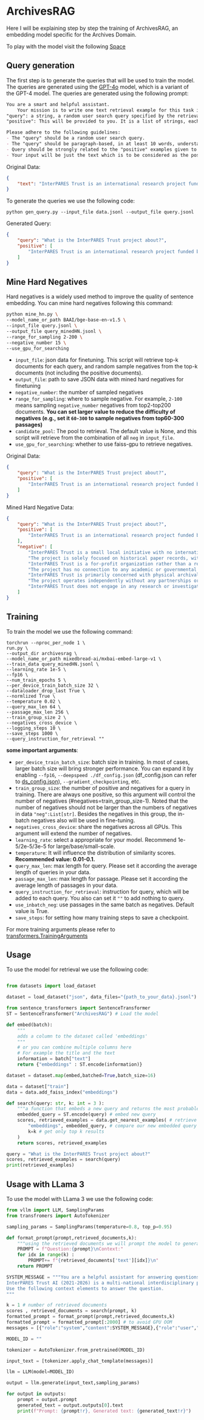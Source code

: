 # ArchivesRAG

Here I will be explaining step by step the training of ArchivesRAG, an embedding model specific for the Archives Domain.

To play with the model visit the following [Space](https://huggingface.co/spaces/gagan3012/ArchiveRAG)

## Query generation

The first step is to generate the queries that will be used to train the model. The queries are generated using the [GPT-4o](https://chatgpt.com/?model=gpt-4o) model, which is a variant of the GPT-4 model. The queries are generated using the following prompt:

```markdown
You are a smart and helpful assistant.
    Your mission is to write one text retrieval example for this task in JSON format. The JSON object must contain the following keys:
"query": a string, a random user search query specified by the retrieval task.
"positive": This will be provided to you. It is a list of strings, each representing a positive example of a document that should be retrieved by the search query.

Please adhere to the following guidelines:
- The "query" should be a random user search query.
- The "query" should be paragraph-based, in at least 10 words, understandable with some effort or ambiguity, and diverse in topic.
- Query should be strongly related to the "positive" examples given to you.
- Your input will be just the text which is to be considered as the positive examples.
```

Original Data: 
```json
{
    "text": "InterPARES Trust is an international research project funded by the Social Sciences and Humanities Research Council of Canada. The project is designed to investigate issues concerning digital records and data entrusted to the Internet. The project is a collaborative effort of researchers from many countries and disciplines. The project is designed to investigate issues concerning digital records and data entrusted to the Internet. The project is a collaborative effort of researchers from many countries and disciplines."
}
```

To generate the queries we use the following code:

```shell
python gen_query.py --input_file data.jsonl --output_file query.jsonl
```

Generated Query:
```json
{
    "query": "What is the InterPARES Trust project about?",
    "positive": [
        "InterPARES Trust is an international research project funded by the Social Sciences and Humanities Research Council of Canada."
    ]
}
```

## Mine Hard Negatives

Hard negatives is a widely used method to improve the quality of sentence embedding.
You can mine hard negatives following this command:

```bash
python mine_hn.py \
--model_name_or_path BAAI/bge-base-en-v1.5 \
--input_file query.jsonl \
--output_file query_minedHN.jsonl \
--range_for_sampling 2-200 \
--negative_number 15 \
--use_gpu_for_searching 
```

- `input_file`: json data for finetuning. This script will retrieve top-k documents for each query,
and random sample negatives from the top-k documents (not including the positive documents).
- `output_file`: path to save JSON data with mined hard negatives for finetuning
- `negative_number`: the number of sampled negatives
- `range_for_sampling`: where to sample negative. For example, `2-100` means sampling `negative_number` negatives from top2-top200 documents. **You can set larger value to reduce the difficulty of negatives (e.g., set it `60-300` to sample negatives from top60-300 passages)**
- `candidate_pool`: The pool to retrieval. The default value is None, and this script will retrieve from the combination of all `neg` in `input_file`.
- `use_gpu_for_searching`: whether to use faiss-gpu to retrieve negatives.

Original Data:
```json
{
    "query": "What is the InterPARES Trust project about?",
    "positive": [
        "InterPARES Trust is an international research project funded by the Social Sciences and Humanities Research Council of Canada."
    ]
}
```
Mined Hard Negative Data:
```json
{
    "query": "What is the InterPARES Trust project about?",
    "positive": [
        "InterPARES Trust is an international research project funded by the Social Sciences and Humanities Research Council of Canada."
    ],
    "negative": [
        "InterPARES Trust is a small local initiative with no international involvement or collaboration.",
        "The project is solely focused on historical paper records, with no interest in digital data or internet-related issues.",
        "InterPARES Trust is a for-profit organization rather than a research project.",
        "The project has no connection to any academic or governmental bodies.",
        "InterPARES Trust is primarily concerned with physical archival storage solutions.",
        "The project operates independently without any partnerships or collaborations.",
        "InterPARES Trust does not engage in any research or investigation activities."
    ]
}
```

## Training

To train the model we use the following command:

```
torchrun --nproc_per_node 1 \
run.py \
--output_dir archivesrag \
--model_name_or_path mixedbread-ai/mxbai-embed-large-v1 \
--train_data query_minedHN.jsonl \
--learning_rate 1e-5 \
--fp16 \
--num_train_epochs 5 \
--per_device_train_batch_size 32 \
--dataloader_drop_last True \
--normlized True \
--temperature 0.02 \
--query_max_len 64 \
--passage_max_len 256 \
--train_group_size 2 \
--negatives_cross_device \
--logging_steps 10 \
--save_steps 1000 \
--query_instruction_for_retrieval "" 
```

**some important arguments**:

- `per_device_train_batch_size`: batch size in training. In most of cases, larger batch size will bring stronger performance. You can expand it by enabling `--fp16`, `--deepspeed ./df_config.json` (df_config.json can refer to [ds_config.json](./ds_config.json)), `--gradient_checkpointing`, etc.
- `train_group_size`: the number of positive and negatives for a query in training.
There are always one positive, so this argument will control the number of negatives (#negatives=train_group_size-1).
Noted that the number of negatives should not be larger than the numbers of negatives in data `"neg":List[str]`.
Besides the negatives in this group, the in-batch negatives also will be used in fine-tuning.
- `negatives_cross_device`: share the negatives across all GPUs. This argument will extend the number of negatives.
- `learning_rate`: select a appropriate for your model. Recommend 1e-5/2e-5/3e-5 for large/base/small-scale.
- `temperature`: It will influence the distribution of similarity scores. **Recommended value: 0.01-0.1.**
- `query_max_len`: max length for query. Please set it according the average length of queries in your data.
- `passage_max_len`: max length for passage. Please set it according the average length of passages in your data.
- `query_instruction_for_retrieval`: instruction for query, which will be added to each query. You also can set it `""` to add nothing to query.
- `use_inbatch_neg`: use passages in the same batch as negatives. Default value is True.
- `save_steps`: for setting how many training steps to save a checkpoint.

For more training arguments please refer to [transformers.TrainingArguments](https://huggingface.co/docs/transformers/main_classes/trainer#transformers.TrainingArguments)


## Usage

To use the model for retrieval we use the following code:

```python

from datasets import load_dataset

dataset = load_dataset("json", data_files="{path_to_your_data}.jsonl") # Load your data here

from sentence_transformers import SentenceTransformer
ST = SentenceTransformer("ArchivesRAG") # Load the model

def embed(batch):
    """
    adds a column to the dataset called 'embeddings'
    """
    # or you can combine multiple columns here
    # For example the title and the text
    information = batch["text"]
    return {"embeddings" : ST.encode(information)}

dataset = dataset.map(embed,batched=True,batch_size=16)

data = dataset["train"]
data = data.add_faiss_index("embeddings")

def search(query: str, k: int = 3 ):
    """a function that embeds a new query and returns the most probable results"""
    embedded_query = ST.encode(query) # embed new query
    scores, retrieved_examples = data.get_nearest_examples( # retrieve results
        "embeddings", embedded_query, # compare our new embedded query with the dataset embeddings
        k=k # get only top k results
    )
    return scores, retrieved_examples

query = "What is the InterPARES Trust project about?"
scores, retrieved_examples = search(query)
print(retrieved_examples)

```

## Usage with LLama 3

To use the model with LLama 3 we use the following code:

```python
from vllm import LLM, SamplingParams
from transfromers import AutoTokenizer

sampling_params = SamplingParams(temperature=0.8, top_p=0.95)

def format_prompt(prompt,retrieved_documents,k):
    """using the retrieved documents we will prompt the model to generate our responses"""
    PROMPT = f"Question:{prompt}\nContext:"
    for idx in range(k) :
        PROMPT+= f"{retrieved_documents['text'][idx]}\n"
    return PROMPT

SYSTEM_MESSAGE = """You are a helpful assistant for answering questions. Your primary focus is to assist in studies relating to Interpares Itrust AI.
InterPARES Trust AI (2021-2026) is a multi-national interdisciplinary project aiming to design, develop, and leverage Artificial Intelligence to support the ongoing availability and accessibility of trustworthy public records by forming a sustainable, ongoing partnership producing original research, training students and other highly qualified personnel (HQP), and generating a virtuous circle between academia, archival institutions, government records professionals, and industry, a feedback loop reinforcing the knowledge and capabilities of each party.
Use the following context elements to answer the question.
"""

k = 1 # number of retrieved documents
scores , retrieved_documents = search(prompt, k)
formatted_prompt = format_prompt(prompt,retrieved_documents,k)
formatted_prompt = formatted_prompt[:2000] # to avoid GPU OOM
messages = [{"role":"system","content":SYSTEM_MESSAGE},{"role":"user","content":formatted_prompt}]

MODEL_ID = ""

tokenizer = AutoTokenizer.from_pretrained(MODEL_ID)

input_text = [tokenizer.apply_chat_template(messages)]

llm = LLM(model=MODEL_ID)

output = llm.generate(input_text,sampling_params)

for output in outputs:
    prompt = output.prompt
    generated_text = output.outputs[0].text
    print(f"Prompt: {prompt!r}, Generated text: {generated_text!r}")

```